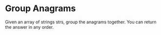 # Group Anagrams
Given an array of strings strs, group the anagrams together. You can return the answer in any order.
